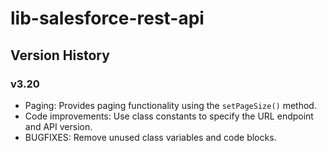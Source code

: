 
# lib-salesforce-rest-api

## Version History
### v3.20 
* Paging: Provides paging functionality using the <code>setPageSize()</code> method.
* Code improvements: Use class constants to specify the URL endpoint and API version.
* BUGFIXES: Remove unused class variables and code blocks.